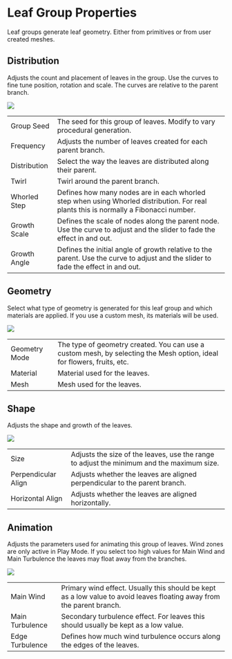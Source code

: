 Leaf Group Properties
=====================


Leaf groups generate leaf geometry. Either from primitives or from user created meshes.

Distribution
------------

Adjusts the count and placement of leaves in the group. Use the curves to fine tune position, rotation and scale. The curves are relative to the parent branch.


![](http://docwiki.hq.unity3d.com/uploads/Main/TreeNode-LeafNodePropertiesDistribution.png)  


|    |    |
|:---|:---|
|<span class=component>Group Seed</span>  |The seed for this group of leaves. Modify to vary procedural generation.|
|<span class=component>Frequency</span>   |Adjusts the number of leaves created for each parent branch.|
|<span class=component>Distribution</span>|Select the way the leaves are distributed along their parent.|
|<span class=component>Twirl</span>       |Twirl around the parent branch.|
|<span class=component>Whorled Step</span>|Defines how many nodes are in each whorled step when using Whorled distribution. For real plants this is normally a Fibonacci number.|
|<span class=component>Growth Scale</span>|Defines the scale of nodes along the parent node. Use the curve to adjust and the slider to fade the effect in and out.|
|<span class=component>Growth Angle</span>|Defines the initial angle of growth relative to the parent. Use the curve to adjust and the slider to fade the effect in and out.|

Geometry
--------

Select what type of geometry is generated for this leaf group and which materials are applied. If you use a custom mesh, its materials will be used.


![](http://docwiki.hq.unity3d.com/uploads/Main/TreeNode-LeafNodePropertiesGeometry.png)  


|    |    |
|:---|:---|
|<span class=component>Geometry Mode</span>|The type of geometry created. You can use a custom mesh, by selecting the Mesh option, ideal for flowers, fruits, etc.|
|<span class=component>Material</span>     |Material used for the leaves.|
|<span class=component>Mesh</span>         |Mesh used for the leaves.|

Shape
-----

Adjusts the shape and growth of the leaves.


![](http://docwiki.hq.unity3d.com/uploads/Main/TreeNode-LeafNodePropertiesShape.png)  


|    |    |
|:---|:---|
|<span class=component>Size</span>               |Adjusts the size of the leaves, use the range to adjust the minimum and the maximum size.|
|<span class=component>Perpendicular Align</span>|Adjusts whether the leaves are aligned perpendicular to the parent branch.|
|<span class=component>Horizontal Align</span>   |Adjusts whether the leaves are aligned horizontally.|

Animation
---------

Adjusts the parameters used for animating this group of leaves. Wind zones are only active in Play Mode. If you select too high values for Main Wind and Main Turbulence the leaves may float away from the branches.


![](http://docwiki.hq.unity3d.com/uploads/Main/TreeNode-LeafNodePropertiesAnimation.png)  


|    |    |
|:---|:---|
|<span class=component>Main Wind</span>      |Primary wind effect. Usually this should be kept as a low value to avoid leaves floating away from the parent branch.|
|<span class=component>Main Turbulence</span>|Secondary turbulence effect. For leaves this should usually be kept as a low value.|
|<span class=component>Edge Turbulence</span>|Defines how much wind turbulence occurs along the edges of the leaves.|

